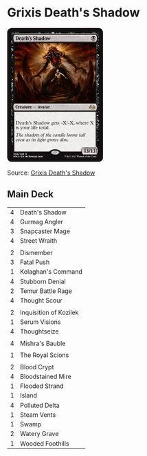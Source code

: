 # Grixis Death's Shadow #

![Death's Shadow](../../images/Death%27s%20Shadow.jpg)

Source: [Grixis Death's Shadow](https://www.mtggoldfish.com/deck/2552682#paper)

## Main Deck ##
|    |    |
|----|----|
|  4 | Death's Shadow
|  4 | Gurmag Angler
|  3 | Snapcaster Mage
|  4 | Street Wraith
|    |    |
|  2 | Dismember
|  3 | Fatal Push
|  1 | Kolaghan's Command
|  4 | Stubborn Denial
|  2 | Temur Battle Rage
|  4 | Thought Scour
|    |    |
|  2 | Inquisition of Kozilek
|  1 | Serum Visions
|  4 | Thoughtseize
|    |    |
|  4 | Mishra's Bauble
|    |    |
|  1 | The Royal Scions
|    |    |
|  2 | Blood Crypt
|  4 | Bloodstained Mire
|  1 | Flooded Strand
|  1 | Island
|  4 | Polluted Delta
|  1 | Steam Vents
|  1 | Swamp
|  2 | Watery Grave
|  1 | Wooded Foothills
